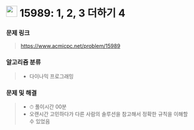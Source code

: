 # <img src="https://d2gd6pc034wcta.cloudfront.net/tier/10.svg" width="30">  15989: 1, 2, 3 더하기 4

### 문제 링크

> https://www.acmicpc.net/problem/15989



### 알고리즘 분류

>- 다이나믹 프로그래밍



### 문제 및 해결

>- ⏱ 풀이시간 00분
>- 오랜시간 고민하다가 다른 사람의 솔루션을 참고해서 정확한 규칙을 이해할 수 있었음
